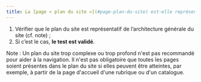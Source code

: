```yaml
---
title: La [page « plan du site »](#page-plan-du-site) est-elle représentative de l’architecture générale du site ?
---
```


1. Vérifier que le plan du site est représentatif de l’architecture générale du site (cf. note) ;
2. Si c’est le cas, **le test est validé**.

Note : Un plan du site trop complexe ou trop profond n'est pas recommandé pour aider à la navigation. Il n'est pas obligatoire que toutes les pages soient présentes dans le plan du site si elles peuvent être atteintes, par exemple, à partir de la page d'accueil d'une rubrique ou d'un catalogue.
